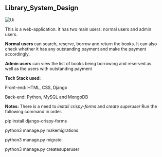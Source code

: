 ## Library_System_Design

![Ui](docs/images/User__Interface.png)

This is a web-application. It has two main users: normal users and admin users. 

**Normal users** can search, reserve, borrow and return the books. 
It can also check whether it has any outstanding payment and make the payment accordingly.

**Admin users** can view the list of books being borrowing and reserved as well as the users with outstanding payment


**Tech Stack used:**

Front-end: HTML, CSS, Django

Back-end: Python, MySQL and MongoDB



**Notes:** There is a need to *install crispy-forms* and *create superuser*
Run the following command in order.

pip install django-crispy-forms

python3 manage.py makemigrations

python3 manage.py migrate

python3 manage.py createsuperuser